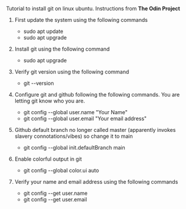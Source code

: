 Tutorial to install git on linux ubuntu. 
Instructions from **The Odin Project**
1. First update the system using the following commands
    - sudo apt update
    - sudo apt upgrade

2. Install git using the following command 
    - sudo apt upgrade

3. Verify git version using the following command
    - git --version

4. Configure git and github following the following commands. You are letting git know who you are.
    - git config --global user.name "Your Name"
    - git config --global user.email "Your email address"

5. Github default branch no longer called master (apparently invokes slavery connotations/vibes) so change it to main
    - git config --global init.defaultBranch main

6. Enable colorful output in git
    - git config --global color.ui auto

7. Verify your name and email address using the following commands
    - git config --get user.name
    - git config --get user.email